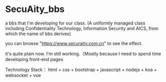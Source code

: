 # SecuAity_bbs
a bbs that I'm developing for our class.
(A uniformly managed class including Confidentiality Technology, Information Security and AICS, from which the name of bbs derives)

you can browse "https://www.securaity.com.cn" to see the effect.

it's quite plain now. I'm still working.（Mostly because I need to spend time developing front-end pages

Technology Stack： html + css + bootstrap + javascript + nodejs + koa + websocket + vue
